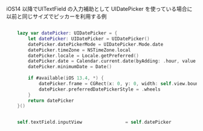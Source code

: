 <!--
title:   iOS 14 UIDatePickerの以前と同じサイズ指定
tags:    Swift
id:      911cb7bbf99633136779
private: false
-->
iOS14 以降でUITextField の入力補助として UIDatePicker を使っている場合に
以前と同じサイズでピッカーを利用する例

```swift

    lazy var datePicker: UIDatePicker = {
        let datePicker: UIDatePicker = UIDatePicker()
        datePicker.datePickerMode = UIDatePicker.Mode.date
        datePicker.timeZone = NSTimeZone.local
        datePicker.locale = Locale.getPreferred()
        datePicker.date = Calendar.current.date(byAdding: .hour, value: 1, to: Date())!
        datePicker.minimumDate = Date()
        
        if #available(iOS 13.4, *) {
            datePicker.frame = CGRect(x: 0, y: 0, width: self.view.bounds.width, height: 250.0)
            datePicker.preferredDatePickerStyle = .wheels
        }
        return datePicker
    }()


    self.textField.inputView                = self.datePicker
```